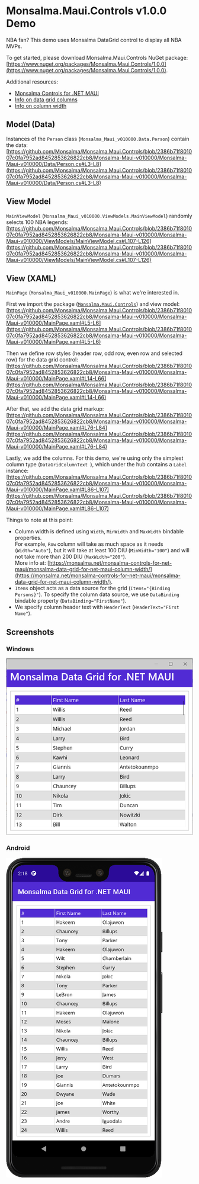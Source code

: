 # Monsalma.Maui.Controls v1.0.0 Demo

NBA fan? This demo uses Monsalma DataGrid control to display all NBA MVPs.  

To get started, please download Monsalma.Maui.Controls NuGet package:
[https://www.nuget.org/packages/Monsalma.Maui.Controls/1.0.0](https://www.nuget.org/packages/Monsalma.Maui.Controls/1.0.0).

Additional resources:
+ [Monsalma Controls for .NET MAUI](https://monsalma.net/monsalma-controls-for-net-maui/)
+ [Info on data grid columns](https://monsalma.net/monsalma-controls-for-net-maui/monsalma-data-grid-for-net-maui-columns/)
+ [Info on column width](https://monsalma.net/monsalma-controls-for-net-maui/monsalma-data-grid-for-net-maui-column-width/)

## Model (Data)

Instances of the `Person` class (`Monsalma_Maui_v010000.Data.Person`) contain the data:
[https://github.com/Monsalma/Monsalma.Maui.Controls/blob/2386b71f801007c0fa7952ad8452853626822cb8/Monsalma-Maui-v010000/Monsalma-Maui-v010000/Data/Person.cs#L3-L8](https://github.com/Monsalma/Monsalma.Maui.Controls/blob/2386b71f801007c0fa7952ad8452853626822cb8/Monsalma-Maui-v010000/Monsalma-Maui-v010000/Data/Person.cs#L3-L8)

## View Model

`MainViewModel` (`Monsalma_Maui_v010000.ViewModels.MainViewModel`) randomly selects 100 NBA legends:
[https://github.com/Monsalma/Monsalma.Maui.Controls/blob/2386b71f801007c0fa7952ad8452853626822cb8/Monsalma-Maui-v010000/Monsalma-Maui-v010000/ViewModels/MainViewModel.cs#L107-L126](https://github.com/Monsalma/Monsalma.Maui.Controls/blob/2386b71f801007c0fa7952ad8452853626822cb8/Monsalma-Maui-v010000/Monsalma-Maui-v010000/ViewModels/MainViewModel.cs#L107-L126)

## View (XAML)

`MainPage` (`Monsalma_Maui_v010000.MainPage`) is what we're interested in.

First we import the package ([`Monsalma.Maui.Controls`](https://www.nuget.org/packages/Monsalma.Maui.Controls/1.0.0)) and view model:
[https://github.com/Monsalma/Monsalma.Maui.Controls/blob/2386b71f801007c0fa7952ad8452853626822cb8/Monsalma-Maui-v010000/Monsalma-Maui-v010000/MainPage.xaml#L5-L6](https://github.com/Monsalma/Monsalma.Maui.Controls/blob/2386b71f801007c0fa7952ad8452853626822cb8/Monsalma-Maui-v010000/Monsalma-Maui-v010000/MainPage.xaml#L5-L6)

Then we define row styles (header row, odd row, even row and selected row) for the data grid control:
[https://github.com/Monsalma/Monsalma.Maui.Controls/blob/2386b71f801007c0fa7952ad8452853626822cb8/Monsalma-Maui-v010000/Monsalma-Maui-v010000/MainPage.xaml#L14-L66](https://github.com/Monsalma/Monsalma.Maui.Controls/blob/2386b71f801007c0fa7952ad8452853626822cb8/Monsalma-Maui-v010000/Monsalma-Maui-v010000/MainPage.xaml#L14-L66)

After that, we add the data grid markup:
[https://github.com/Monsalma/Monsalma.Maui.Controls/blob/2386b71f801007c0fa7952ad8452853626822cb8/Monsalma-Maui-v010000/Monsalma-Maui-v010000/MainPage.xaml#L76-L84](https://github.com/Monsalma/Monsalma.Maui.Controls/blob/2386b71f801007c0fa7952ad8452853626822cb8/Monsalma-Maui-v010000/Monsalma-Maui-v010000/MainPage.xaml#L76-L84)

Lastly, we add the columns. For this demo, we're using only the simplest column type (`DataGridColumnText `), which under the hub contains a `Label` instance:
[https://github.com/Monsalma/Monsalma.Maui.Controls/blob/2386b71f801007c0fa7952ad8452853626822cb8/Monsalma-Maui-v010000/Monsalma-Maui-v010000/MainPage.xaml#L86-L107](https://github.com/Monsalma/Monsalma.Maui.Controls/blob/2386b71f801007c0fa7952ad8452853626822cb8/Monsalma-Maui-v010000/Monsalma-Maui-v010000/MainPage.xaml#L86-L107)

Things to note at this point:
+ Column width is defined using `Width`, `MinWidth` and `MaxWidth` bindable properties.<br />
For example, `Row` column will take as much space as it needs (`Width="Auto"`), but it will take at least 100 DIU (`MinWidth="100"`) and will not take more than 200 DIU (`MaxWidth="200"`).<br />
More info at: [https://monsalma.net/monsalma-controls-for-net-maui/monsalma-data-grid-for-net-maui-column-width/](https://monsalma.net/monsalma-controls-for-net-maui/monsalma-data-grid-for-net-maui-column-width/).
+ `Items` object acts as a data source for the grid (`Items="{Binding Persons}"`). To specify the column data source, we use `DataBinding` bindable property (`DataBinding="FirstName"`).
+ We specify column header text with `HeaderText` (`HeaderText="First Name"`).

## Screenshots

### Windows

![Monsalma Data Grid for .NET MAUI - Demo - NBA MVPs - Windows](https://raw.githubusercontent.com/Monsalma/Monsalma.Maui.Controls/refs/heads/main/Images/v010000_DataGrid_NBAMVPs_Windows.png)

### Android

![Monsalma Data Grid for .NET MAUI - Demo - NBA MVPs - Android](https://raw.githubusercontent.com/Monsalma/Monsalma.Maui.Controls/refs/heads/main/Images/v010000_DataGrid_NBAMVPs_Android.png)
